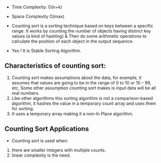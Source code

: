 * Time Complexity: O(n+k) 
* Space Complexity	O(max)

* Counting sort is a sorting technique based on keys between a specific range. It works 
by counting the number of objects having distinct key values (a kind of hashing) & Then do 
some arithmetic operations to calculate the position of each object in the output sequence. 

* Yes ! It is Stable Sorting Algorithm.

## Characteristics of counting sort:
1. Counting sort makes assumptions about the data, for example, it assumes that values are going to be in the range of 0 to 10 or 10 – 99, etc, Some other assumption counting sort makes is input data will be all real numbers.
2. Like other algorithms this sorting algorithm is not a comparison-based algorithm, it hashes the value in a temporary count array and uses them for sorting.
3. It uses a temporary array making it a non-In Place algorithm.


## Counting Sort Applications
 
* Counting sort is used when:

1. there are smaller integers with multiple counts.
2. linear complexity is the need.
